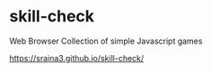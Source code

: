 # skill-check
Web Browser Collection of simple Javascript games

https://sraina3.github.io/skill-check/
